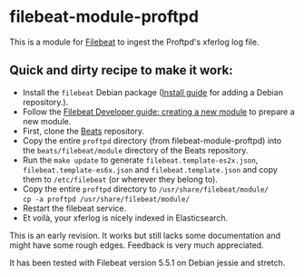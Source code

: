 # filebeat-module-proftpd
This is a module for [Filebeat](https://www.elastic.co/products/beats/filebeat) to ingest the Proftpd's xferlog log file. 

## Quick and dirty recipe to make it work: 
 * Install the `filebeat` Debian package ([Install guide](https://www.elastic.co/guide/en/elasticsearch/reference/current/deb.html) for adding a Debian repository.). 
 * Follow the [Filebeat Developer guide: creating a new module](https://www.elastic.co/guide/en/beats/filebeat/current/filebeat-modules-devguide.html) to prepare a new module. 
 * First, clone the [Beats](https://github.com/elastic/beats) repository. 
 * Copy the entire `proftpd` directory (from filebeat-module-proftpd) into the `beats/filebeat/module` directory of the Beats repository. 
 * Run the `make update` to generate `filebeat.template-es2x.json`, `filebeat.template-es6x.json` and `filebeat.template.json` and copy them to `/etc/filebeat` (or wherever they belong to).
 * Copy the entire `proftpd` directory to `/usr/share/filebeat/module/`  
    ``cp -a proftpd /usr/share/filebeat/module/``
 * Restart the filebeat service. 
 * Et voilà, your xferlog is nicely indexed in Elasticsearch. 

This is an early revision. It works but still lacks some documentation and might have some rough edges. Feedback is very much appreciated. 

It has been tested with Filebeat version 5.5.1 on Debian jessie and stretch. 
